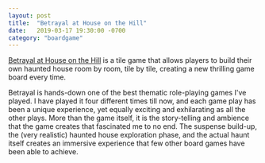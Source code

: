 ```yaml
---
layout: post
title:  "Betrayal at House on the Hill"
date:   2019-03-17 19:30:00 -0700
category: "boardgame"
---
```


[Betrayal at House on the Hill](https://boardgamegeek.com/boardgame/10547/betrayal-house-hill) is a tile game that allows players to build their own haunted house room by room, tile by tile, creating a new thrilling game board every time.

Betrayal is hands-down one of the best thematic role-playing games I've played. I have played it four different times till now, and each game play has been a unique experience, yet equally exciting and exhilarating as all the other plays. More than the game itself, it is the story-telling and ambience that the game creates that fascinated me to no end. The suspense build-up, the (very realistic) haunted house exploration phase, and the actual haunt itself creates an immersive experience that few other board games have been able to achieve.
